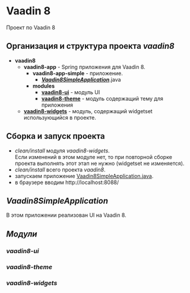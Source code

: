 # Vaadin 8

Проект по Vaadin 8

## Организация и структура проекта *vaadin8*

* **vaadin8**  
  * **vaadin8-app** - Spring приложения для Vaadin 8.
    * **vaadin8-app-simple** - приложение.
        * [***Vaadin8SimpleApplication***](#Vaadin8SimpleApplication).java
    * **modules**
      * **[vaadin8-ui](#vaadin8-ui)** - модуль UI 
      * **[vaadin8-theme](#vaadin8-theme)** - модуль содержащий тему для приложения
  * **[vaadin8-widgets](#vaadin8-widgets)** - модуль, содержащий widgetset использующийся в проекте.


## Сборка и запуск проекта

* *clean/install* модуля *vaadin8-widgets*.<br> 
  Если изменений в этом модуле нет, то при повторной сборке проекта выполнять этот этап не нужно (widgetset
  не изменяется).   
* *clean/install* всего проекта *vaadin8*.
* запускаем приложение [Vaadin8SimpleApplication.java](#vaadin8-app\vaadin8-app-simple\src\main\java\ua\mai\zyme\vaadin8\boot\Vaadin8SimpleApplication.java).
* в браузере вводим http://localhost:8088/


## *Vaadin8SimpleApplication*

В этом приложении реализован UI на Vaadin 8.

## *Модули*

### *vaadin8-ui*

### *vaadin8-theme*

### *vaadin8-widgets*


